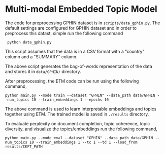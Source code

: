 # Multi-modal Embedded Topic Model

The code for preprocessing GPHIN dataset is in `scripts/data_gphin.py`. The default settings are configured for GPHIN dataset and in order to preprocess this datast, simple run the following command

``` python data_gphin.py```

This script assumes that the data is in a CSV format with a "country" column and a "SUMMARY" column.

The above script generates the bag-of-words representation of the data and stores it in `data/GPHIN/` directory.

After preprocessing, the ETM code can be run using the following command,

```python main.py --mode train --dataset "GPHIN" --data_path data/GPHIN --num_topics 10 --train_embeddings 1 --epochs 10```

The above command is used to learn interpretable embeddings and topics together using ETM. The trained model is saved in `./results` directory.

To evaluate perplexity on document completion, topic coherence, topic diversity, and visualize the topics/embeddings run the following command,

```python main.py --mode eval --dataset "GPHIN" --data_path data/GPHIN --num_topics 10 --train_embeddings 1 --tc 1 --td 1 --load_from results/CKPT_PATH```
